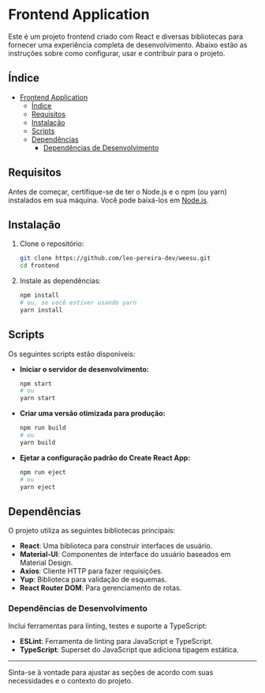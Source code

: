 # Frontend Application

Este é um projeto frontend criado com React e diversas bibliotecas para fornecer uma experiência completa de desenvolvimento. Abaixo estão as instruções sobre como configurar, usar e contribuir para o projeto.

## Índice

- [Frontend Application](#frontend-application)
  - [Índice](#índice)
  - [Requisitos](#requisitos)
  - [Instalação](#instalação)
  - [Scripts](#scripts)
  - [Dependências](#dependências)
    - [Dependências de Desenvolvimento](#dependências-de-desenvolvimento)

## Requisitos

Antes de começar, certifique-se de ter o Node.js e o npm (ou yarn) instalados em sua máquina. Você pode baixá-los em [Node.js](https://nodejs.org/).

## Instalação

1. Clone o repositório:

    ```bash
    git clone https://github.com/leo-pereira-dev/weesu.git
    cd frontend
    ```

2. Instale as dependências:

    ```bash
    npm install
    # ou, se você estiver usando yarn
    yarn install
    ```

## Scripts

Os seguintes scripts estão disponíveis:

- **Iniciar o servidor de desenvolvimento:**

    ```bash
    npm start
    # ou
    yarn start
    ```

- **Criar uma versão otimizada para produção:**

    ```bash
    npm run build
    # ou
    yarn build
    ```


- **Ejetar a configuração padrão do Create React App:**

    ```bash
    npm run eject
    # ou
    yarn eject
    ```

## Dependências

O projeto utiliza as seguintes bibliotecas principais:

- **React**: Uma biblioteca para construir interfaces de usuário.
- **Material-UI**: Componentes de interface do usuário baseados em Material Design.
- **Axios**: Cliente HTTP para fazer requisições.
- **Yup**: Biblioteca para validação de esquemas.
- **React Router DOM**: Para gerenciamento de rotas.

### Dependências de Desenvolvimento

Inclui ferramentas para linting, testes e suporte a TypeScript:

- **ESLint**: Ferramenta de linting para JavaScript e TypeScript.
- **TypeScript**: Superset do JavaScript que adiciona tipagem estática.


---

Sinta-se à vontade para ajustar as seções de acordo com suas necessidades e o contexto do projeto.
